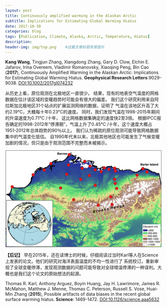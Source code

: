```yaml
---
layout: post
title: Continuously amplified warming in the Alaskan Arctic
subtitle: Implications for Estimating Global Warming Hiatus
date: 2017-10-30
categories: blog
tags: [Publication, Climate, Alaska, Arctic, Temperature, Hiatus]
description: 
header-img: img/top.png    #这篇文章标题背景图片
---
```


**Kang Wang**, Tingjun Zhang, Xiangdong Zhang, Gary D. Clow, Elchin E. Jafarov, Irina Overeem, Vladimir Romanovsky, Xiaoqing Peng, Bin Cao
(**2017**), 
Continuously Amplified Warming in the Alaskan Arctic: Implications for Estimating Global Warming Hiatus. 
**Geophysical Research Letters**:9029-9038.
[DOI:10.1002/2017gl074232](https://doi.org/10.1002/2017gl074232)

从历史上看，原位观测在北极地区一直很少。
结果，现有的地表空气温度的网格数据在估计该区域的变暖趋势时可能会有很大的偏差。
我们这个研究利用来自阿拉斯加北极地区31个站点的扩展监测网络的数据，证明了
气温在该地区升高了大约2.19°C，大概每十年0.23°C的速度。
同时，我们发现气温在1998-2015年期间的升温速度为0.71°C /十年，
这比网格数据集确定的速度快2至3倍。
根据IPCC报告确定的1998-2012年“停滞期”，气温上升了0.45°C /十年，这个速度大概占1951-2012年总体趋势的90％以上。
我们认为稀疏的原位观测可能导致网格数据集中的气温变化低估。
自1990年代末以来，北极其他地区也可能发生了气候变暖加剧的情况，但只是由于观测范围不完整而未被揭示。

<center>
<p><img src="/img/grl56363-fig-0001-m.jpg" align="center"></p>
</center>

**【后记】**
早在2015年，还在读博士的时候，仔细阅读过当时Karl等人在Science上发表的论文。他们的研究对海洋表面温度的不均一性进行了
系统校订。重新审视了全球变暖停滞，发现观测数据的问题可能导致对全球增温停滞的一种误判。大概也是我们这个论文的原始想法的起源。

Thomas R. Karl, Anthony Arguez, Boyin Huang, Jay H. Lawrimore, James R. McMahon, Matthew J. Menne, Thomas C. Peterson, Russell S. Vose, Huai-Min Zhang
(**2015**),
Possible artifacts of data biases in the recent global surface warming hiatus.
**Science**: 1469-1472.
[DOI:10.1126/science.aaa5632](https://doi.org/10.1126/science.aaa5632)